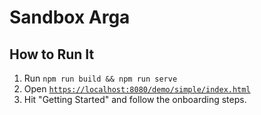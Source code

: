 # Sandbox Arga

## How to Run It
1. Run `npm run build && npm run serve`
2. Open [`https://localhost:8080/demo/simple/index.html`](https://localhost:8080/demo/simple/index.html)
3. Hit "Getting Started" and follow the onboarding steps.
